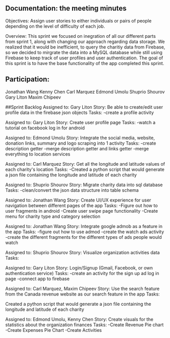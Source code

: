 ## Documentation: the meeting minutes

Objectives: Assign user stories to either individuals or pairs of people depending on the level of difficulty of each job. 

Overview: This sprint we focused on inegration of all our different parts from sprint 1, along with changing our approach regarding data storage. We realized that it would be inefficient, to query the charitiy data from Firebase, so we decided to mirgrate the data into a MySQL database while still using Firebase to keep track of user profiles and user authentication. The goal of this sprint is to have the base functionality of the app completed this sprint.


## Participation:
Jonathan Wang
Kenny Chen
Carl Marquez
Edmond Umolu 
Shuprio Shourov
Gary Liton
Maxim Chipeev

##Sprint Backlog
Assigned to:
Gary Liton
Story:
Be able to create/edit user profile data in the firebase json objects
Tasks:
-create a profile activity

Assigned to:
Gary Liton
Story:
Create user profile page
Tasks:
-watch a tutorial on facebook log in for android

Assigned to:
Edmond Umolu 
Story:
Integrate the social media, website, donation links, summary and logo scraping into 1 activity
Tasks:
-create description getter
-merge description getter and links getter
-merge everything to location services 

Assigned to:
Carl Marquez
Story:
Get all the longitude and latitude values of each charity's location
Tasks:
-Created a python script that would generate a json file containing the longitude and latitude of each charity

Assigned to:
Shuprio Shourov
Story:
Migrate charity data into sql database
Tasks:
-clean/convert the json data structure into table schema

Assigned to:
Jonathan Wang
Story:
Create UI/UX experience for user navigation between different pages of the app
Tasks: 
-Figure out how to user fragments in android 
-Create user swipe page functionality
-Create menu for charity type and category selection

Assigned to:
Jonathan Wang
Story:
Integrate google admob as a feature in the app
Tasks:
-figure out how to use admod
-create the watch ads activity
-create the different fragments for the different types of ads people would watch

Assigned to:
Shuprio Shourov
Story:
Visualize organization activities data 
Tasks:

Assigned to:
Gary Liton
Story:
Login/Signup (Gmail, Facebook, or own authentication service) 
Tasks:
-create an activity for the sign up ad log in page
-connect app to firebase

Assigned to:
Carl Marquez, Maxim Chipeev
Story:
Use the search feature from the Canada revenue website as our search feature in the app
Tasks:

Created a python script that would generate a json file containing the longitude and latitude of each charity

Assigned to:
Edmond Umolu, Kenny Chen
Story:
Create visuals for the statistics about the organization finances
Tasks:
-Create Revenue Pie chart
-Create Expenses Pie Chart
-Create Activities
